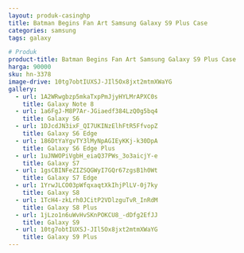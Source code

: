 ```yaml
---
layout: produk-casinghp
title: Batman Begins Fan Art Samsung Galaxy S9 Plus Case
categories: samsung
tags: galaxy

# Produk
product-title: Batman Begins Fan Art Samsung Galaxy S9 Plus Case
harga: 90000
sku: hn-3378
image-drive: 10tg7obtIUXSJ-JIl5Ox8jxt2mtmXWaYG
gallery:
  - url: 1A2WRwgbzp5mkaTxpPmJjyHYLMrAPXC0s
    title: Galaxy Note 8
  - url: 1a6FgJ-M8P7Ar-JGiaedf384LzQ0g5bq4
    title: Galaxy S6
  - url: 1DJcdJN3ixF_QI7UKINzElhFtR5FfvopZ
    title: Galaxy S6 Edge
  - url: 186DtYaYgvTY3lMyNpAGIEyKKj-k30DpA
    title: Galaxy S6 Edge Plus
  - url: 1uJNWOPiVgbH_eiaQ37PWs_3o3aicjY-e
    title: Galaxy S7
  - url: 1gsCBINFeZIZSQGWyI7GQr67zgsB1h0Wt
    title: Galaxy S7 Edge
  - url: 1YrwJLCO03pWfqxaqtXkIhjPlLV-0j7ky
    title: Galaxy S8
  - url: 1TcH4-zkLrh0JCitP2VDlzguTvR_InRdM
    title: Galaxy S8 Plus
  - url: 1jLzo1n6uWvHvSKnPOKCU8_-dDfg2EfJJ
    title: Galaxy S9
  - url: 10tg7obtIUXSJ-JIl5Ox8jxt2mtmXWaYG
    title: Galaxy S9 Plus
---
```

